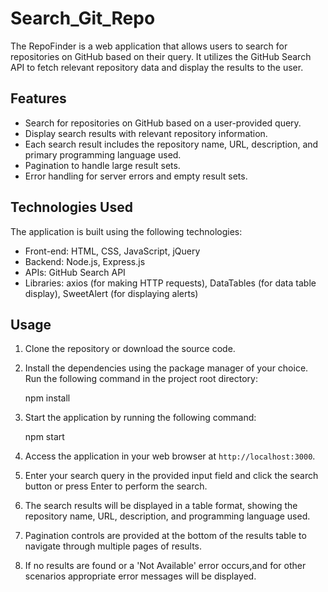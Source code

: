 # Search_Git_Repo

The RepoFinder is a web application that allows users to search for repositories on GitHub based on their query. It utilizes the GitHub Search API to fetch relevant repository data and display the results to the user.

## Features

- Search for repositories on GitHub based on a user-provided query.
- Display search results with relevant repository information.
- Each search result includes the repository name, URL, description, and primary programming language used.
- Pagination to handle large result sets.
- Error handling for server errors and empty result sets.

## Technologies Used

The application is built using the following technologies:

- Front-end: HTML, CSS, JavaScript, jQuery
- Backend: Node.js, Express.js
- APIs: GitHub Search API
- Libraries: axios (for making HTTP requests), DataTables (for data table display), SweetAlert (for displaying alerts)

## Usage

1. Clone the repository or download the source code.

2. Install the dependencies using the package manager of your choice. Run the following command in the project root directory:

    npm install

3. Start the application by running the following command:

    npm start


4. Access the application in your web browser at `http://localhost:3000`.

5. Enter your search query in the provided input field and click the search button or press Enter to perform the search.

6. The search results will be displayed in a table format, showing the repository name, URL, description, and programming language used.

7. Pagination controls are provided at the bottom of the results table to navigate through multiple pages of results.

8. If no results are found or a 'Not Available' error occurs,and for other scenarios appropriate error messages will be displayed.




